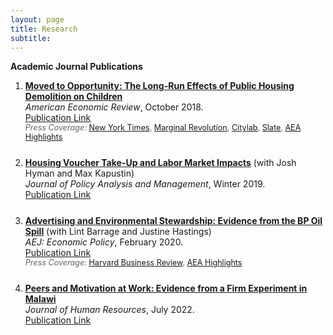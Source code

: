 ```yaml
---
layout: page
title: Research
subtitle: 
---
```


<!-- ## Research -->
<!-- ---- -->

**Academic Journal Publications**

<ol>
<li>
<div style="margin-bottom: 25px;">
<strong><a href="http://www.ericchyn.com/files/Chyn_2018_AER_Moved_to_Opportunity.pdf">Moved to Opportunity: The Long-Run Effects of Public Housing Demolition on Children</a></strong><br>
<em>American Economic Review</em>, October 2018.<br>
<a href="https://www.aeaweb.org/articles?id=10.1257/aer.20161352">Publication Link</a><br>
<span style="font-size: 0.9em; color: #666;"><em>Press Coverage:</em> <a href="http://www.nytimes.com/2016/03/27/upshot/growing-up-in-a-bad-neighborhood-does-more-harm-than-we-thought.html">New York Times</a>, <a href="http://marginalrevolution.com/marginalrevolution/2016/03/americas-poor-move-around-enough.html">Marginal Revolution</a>, <a href="http://www.citylab.com/housing/2016/03/what-demolitions-of-chicagos-projects-in-1990-reveal-about-housing-vouchers/475809/">Citylab</a>, <a href="http://www.slate.com/blogs/xx_factor/2016/04/08/getting_poor_kids_out_of_poor_neighborhoods_helps_even_more_than_we_thought.html">Slate</a>, <a href="https://www.aeaweb.org/research/public-housing-demolition-forced-relocation-impact-employment-earnings">AEA Highlights</a></span>
</div>
</li>

<li>
<div style="margin-bottom: 25px;">
<strong><a href="http://www.ericchyn.com/files/CHK_2018_JPAM_Housing_Voucher_Take-Up_and_Labor_Market_Impacts.pdf">Housing Voucher Take-Up and Labor Market Impacts</a></strong> (with Josh Hyman and Max Kapustin)<br>
<em>Journal of Policy Analysis and Management</em>, Winter 2019.<br>
<a href="https://onlinelibrary.wiley.com/doi/10.1002/pam.22104">Publication Link</a>
</div>
</li>

<li>
<div style="margin-bottom: 25px;">
<strong><a href="http://www.ericchyn.com/files/BCH_2020_AEJ_Advertising_and_Environmental_Stewardship.pdf">Advertising and Environmental Stewardship: Evidence from the BP Oil Spill</a></strong> (with Lint Barrage and Justine Hastings)<br>
<em>AEJ: Economic Policy</em>, February 2020.<br>
<a href="https://www.aeaweb.org/articles?id=10.1257/pol.20160555">Publication Link</a><br>
<span style="font-size: 0.9em; color: #666;"><em>Press Coverage:</em> <a href="https://hbr.org/2014/02/study-green-advertising-helped-bp-recover-from-the-deepwater-horizon-spill">Harvard Business Review</a>, <a href="https://www.aeaweb.org/research/bp-oil-spill-advertising">AEA Highlights</a></span>
</div>
</li>

<li>
<div style="margin-bottom: 25px;">
<strong><a href="http://www.ericchyn.com/files/Brune_Chyn_and_Kerwin_PeerEffects_Latest.pdf">Peers and Motivation at Work: Evidence from a Firm Experiment in Malawi</a></strong><br>
<em>Journal of Human Resources</em>, July 2022.<br>
<a href="http://jhr.uwpress.org/content/57/4/1147.abstract?etoc">Publication Link</a>
</div>
</li>
</ol>
